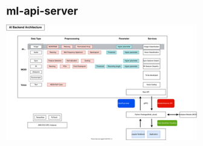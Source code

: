 # ml-api-server
![Self-editing Diagram](https://github.com/wsy8029/ml-api-server/blob/master/ai-backend-architecture.svg)
